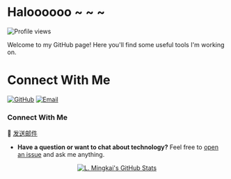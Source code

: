 # Haloooooo ~ ~ ~
![Profile views](https://komarev.com/ghpvc/?username=LamarckLab&color=brightgreen)


Welcome to my GitHub page! Here you'll find some useful tools I'm working on.

# Connect With Me
[![GitHub](https://img.shields.io/badge/GitHub-LamarckLab-black?style=flat-square&logo=github)](https://github.com/LamarckLab)
[![Email](https://img.shields.io/badge/Email-lamarckLab@163.com-red?style=flat-square&logo=gmail)](mailto:lamarckLab@163.com)

### Connect With Me
📧 [发送邮件](mailto:lamarckLab@163.com)


- **Have a question or want to chat about technology?** Feel free to [open an issue](https://github.com/LamarckLab/LamarckLab/issues) and ask me anything.

<div align="center">
  <a href="https://github.com/LamarckLab">
    <img src="https://github-readme-stats.vercel.app/api?username=LamarckLab&show_icons=true&theme=dark&bg_color=000&title_color=fff&text_color=fff" alt="L. Mingkai's GitHub Stats">
  </a>
</div>
